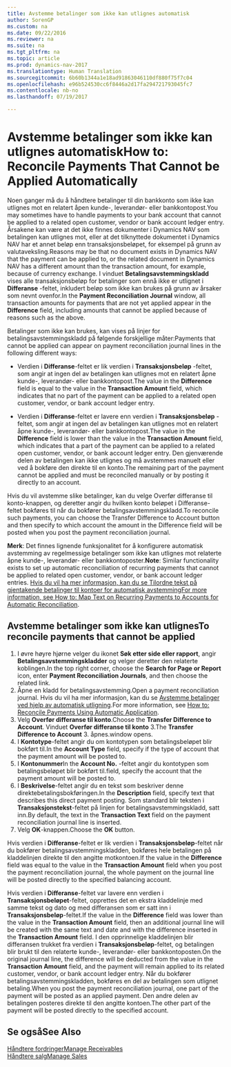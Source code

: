 ```yaml
---
title: Avstemme betalinger som ikke kan utlignes automatisk
author: SorenGP
ms.custom: na
ms.date: 09/22/2016
ms.reviewer: na
ms.suite: na
ms.tgt_pltfrm: na
ms.topic: article
ms.prod: dynamics-nav-2017
ms.translationtype: Human Translation
ms.sourcegitcommit: 6b60b1344a1e18ad91863046110df880f75f7c04
ms.openlocfilehash: e96b524530cc6f8446a2d17fa294721793045fc7
ms.contentlocale: nb-no
ms.lasthandoff: 07/19/2017

---
```


# <a name="how-to-reconcile-payments-that-cannot-be-applied-automatically"></a><span data-ttu-id="5bf93-102">Avstemme betalinger som ikke kan utlignes automatisk</span><span class="sxs-lookup"><span data-stu-id="5bf93-102">How to: Reconcile Payments That Cannot be Applied Automatically</span></span>
<span data-ttu-id="5bf93-103">Noen ganger må du å håndtere betalinger til din bankkonto som ikke kan utlignes mot en relatert åpen kunde-, leverandør- eller bankkontopost.</span><span class="sxs-lookup"><span data-stu-id="5bf93-103">You may sometimes have to handle payments to your bank account that cannot be applied to a related open customer, vendor or bank account ledger entry.</span></span> <span data-ttu-id="5bf93-104">Årsakene kan være at det ikke finnes dokumenter i Dynamics NAV som betalingen kan utlignes mot, eller at det tilknyttede dokumentet i Dynamics NAV har et annet beløp enn transaksjonsbeløpet, for eksempel på grunn av valutaveksling.</span><span class="sxs-lookup"><span data-stu-id="5bf93-104">Reasons may be that no document exists in Dynamics NAV that the payment can be applied to, or the related document in Dynamics NAV has a different amount than the transaction amount, for example, because of currency exchange.</span></span> <span data-ttu-id="5bf93-105">I vinduet **Betalingsavstemmingskladd** vises alle transaksjonsbeløp for betalinger som ennå ikke er utlignet i **Differanse** -feltet, inkludert beløp som ikke kan brukes på grunn av årsaker som nevnt ovenfor.</span><span class="sxs-lookup"><span data-stu-id="5bf93-105">In the **Payment Reconciliation Journal** window, all transaction amounts for payments that are not yet applied appear in the **Difference** field, including amounts that cannot be applied because of reasons such as the above.</span></span>

<span data-ttu-id="5bf93-106">Betalinger som ikke kan brukes, kan vises på linjer for betalingsavstemmingskladd på følgende forskjellige måter:</span><span class="sxs-lookup"><span data-stu-id="5bf93-106">Payments that cannot be applied can appear on payment reconciliation journal lines in the following different ways:</span></span>

- <span data-ttu-id="5bf93-107">Verdien i **Differanse**-feltet er lik verdien i **Transaksjonsbeløp** -feltet, som angir at ingen del av betalingen kan utlignes mot en relatert åpne kunde-, leverandør- eller bankkontopost.</span><span class="sxs-lookup"><span data-stu-id="5bf93-107">The value in the **Difference** field is equal to the value in the **Transaction Amount** field, which indicates that no part of the payment can be applied to a related open customer, vendor, or bank account ledger entry.</span></span>

- <span data-ttu-id="5bf93-108">Verdien i **Differanse**-feltet er lavere enn verdien i **Transaksjonsbeløp** -feltet, som angir at ingen del av betalingen kan utlignes mot en relatert åpne kunde-, leverandør- eller bankkontopost.</span><span class="sxs-lookup"><span data-stu-id="5bf93-108">The value in the **Difference** field is lower than the value in the **Transaction Amount** field, which indicates that a part of the payment can be applied to a related open customer, vendor, or bank account ledger entry.</span></span> <span data-ttu-id="5bf93-109">Den gjenværende delen av betalingen kan ikke utlignes og må avstemmes manuelt eller ved å bokføre den direkte til en konto.</span><span class="sxs-lookup"><span data-stu-id="5bf93-109">The remaining part of the payment cannot be applied and must be reconciled manually or by posting it directly to an account.</span></span>

<span data-ttu-id="5bf93-110">Hvis du vil avstemme slike betalinger, kan du velge Overfør differanse til konto-knappen, og deretter angir du hvilken konto beløpet i Differanse-feltet bokføres til når du bokfører betalingsavstemmingskladd.</span><span class="sxs-lookup"><span data-stu-id="5bf93-110">To reconcile such payments, you can choose the Transfer Difference to Account button and then specify to which account the amount in the Difference field will be posted when you post the payment reconciliation journal.</span></span>

<span data-ttu-id="5bf93-111">**Merk**: Det finnes lignende funksjonalitet for å konfigurere automatisk avstemming av regelmessige betalinger som ikke kan utlignes mot relaterte åpne kunde-, leverandør- eller bankkontoposter.</span><span class="sxs-lookup"><span data-stu-id="5bf93-111">**Note**: Similar functionality exists to set up automatic reconciliation of recurring payments that cannot be applied to related open customer, vendor, or bank account ledger entries.</span></span> <span data-ttu-id="5bf93-112">[Hvis du vil ha mer informasjon, kan du se Tilordne tekst på gjentakende betalinger til kontoer for automatisk avstemming](receivables-how-map-text-recurring-payments-accounts-auto-reconcilliation.md)</span><span class="sxs-lookup"><span data-stu-id="5bf93-112">[For more information, see How to: Map Text on Recurring Payments to Accounts for Automatic Reconciliation](receivables-how-map-text-recurring-payments-accounts-auto-reconcilliation.md).</span></span>

## <a name="to-reconcile-payments-that-cannot-be-applied"></a><span data-ttu-id="5bf93-113">Avstemme betalinger som ikke kan utlignes</span><span class="sxs-lookup"><span data-stu-id="5bf93-113">To reconcile payments that cannot be applied</span></span>
1. <span data-ttu-id="5bf93-114">I øvre høyre hjørne velger du ikonet **Søk etter side eller rapport**, angir **Betalingsavstemmingskladder** og velger deretter den relaterte koblingen.</span><span class="sxs-lookup"><span data-stu-id="5bf93-114">In the top right corner, choose the **Search for Page or Report** icon, enter **Payment Reconciliation Journals**, and then choose the related link.</span></span>
2. <span data-ttu-id="5bf93-115">Åpne en kladd for betalingsavstemming.</span><span class="sxs-lookup"><span data-stu-id="5bf93-115">Open a payment reconciliation journal.</span></span> <span data-ttu-id="5bf93-116">Hvis du vil ha mer informasjon, kan du se [Avstemme betalinger ved hjelp av automatisk utligning](receivables-how-reconcile-payments-auto-application.md).</span><span class="sxs-lookup"><span data-stu-id="5bf93-116">For more information, see [How to: Reconcile Payments Using Automatic Application](receivables-how-reconcile-payments-auto-application.md).</span></span>
3. <span data-ttu-id="5bf93-117">Velg **Overfør differanse til konto**.</span><span class="sxs-lookup"><span data-stu-id="5bf93-117">Choose the **Transfer Difference to Account**.</span></span> <span data-ttu-id="5bf93-118">Vinduet **Overfør differanse til konto** 3.</span><span class="sxs-lookup"><span data-stu-id="5bf93-118">The **Transfer Difference to Account** 3.</span></span> <span data-ttu-id="5bf93-119">åpnes.</span><span class="sxs-lookup"><span data-stu-id="5bf93-119">window opens.</span></span>
4. <span data-ttu-id="5bf93-120">I **Kontotype**-feltet angir du om kontotypen som betalingsbeløpet blir bokført til.</span><span class="sxs-lookup"><span data-stu-id="5bf93-120">In the **Account Type** field, specify if the type of account that the payment amount will be posted to.</span></span>
5. <span data-ttu-id="5bf93-121">I **Kontonummer**</span><span class="sxs-lookup"><span data-stu-id="5bf93-121">In the **Account No.**</span></span> <span data-ttu-id="5bf93-122">-feltet angir du kontotypen som betalingsbeløpet blir bokført til.</span><span class="sxs-lookup"><span data-stu-id="5bf93-122">field, specify the account that the payment amount will be posted to.</span></span>
6. <span data-ttu-id="5bf93-123">I **Beskrivelse**-feltet angir du en tekst som beskriver denne direktebetalingsbokføringen.</span><span class="sxs-lookup"><span data-stu-id="5bf93-123">In the **Description** field, specify text that describes this direct payment posting.</span></span> <span data-ttu-id="5bf93-124">Som standard blir teksten i **Transaksjonstekst**-feltet på linjen for betalingsavstemmingskladd, satt inn.</span><span class="sxs-lookup"><span data-stu-id="5bf93-124">By default, the text in the **Transaction Text** field on the payment reconciliation journal line is inserted.</span></span>
7. <span data-ttu-id="5bf93-125">Velg **OK**-knappen.</span><span class="sxs-lookup"><span data-stu-id="5bf93-125">Choose the **OK** button.</span></span>

<span data-ttu-id="5bf93-126">Hvis verdien i **Differanse**-feltet er lik verdien i **Transaksjonsbeløp**-feltet når du bokfører betalingsavstemmingskladden, bokføres hele betalingen på kladdelinjen direkte til den angitte motkontoen.</span><span class="sxs-lookup"><span data-stu-id="5bf93-126">If the value in the **Difference** field was equal to the value in the **Transaction Amount** field when you post the payment reconciliation journal, the whole payment on the journal line will be posted directly to the specified balancing account.</span></span>

<span data-ttu-id="5bf93-127">Hvis verdien i **Differanse**-feltet var lavere enn verdien i **Transaksjonsbeløpet**-feltet, opprettes det en ekstra kladdelinje med samme tekst og dato og med differansen som er satt inn i **Transaksjonsbeløp**-feltet.</span><span class="sxs-lookup"><span data-stu-id="5bf93-127">If the value in the **Difference** field was lower than the value in the **Transaction Amount** field, then an additional journal line will be created with the same text and date and with the difference inserted in the **Transaction Amount** field.</span></span> <span data-ttu-id="5bf93-128">I den opprinnelige kladdelinjen blir differansen trukket fra verdien i **Transaksjonsbeløp**-feltet, og betalingen blir brukt til den relaterte kunde-, leverandør- eller bankkontoposten.</span><span class="sxs-lookup"><span data-stu-id="5bf93-128">On the original journal line, the difference will be deducted from the value in the **Transaction Amount** field, and the payment will remain applied to its related customer, vendor, or bank account ledger entry.</span></span> <span data-ttu-id="5bf93-129">Når du bokfører betalingsavstemmingskladden, bokføres en del av betalingen som utlignet betaling.</span><span class="sxs-lookup"><span data-stu-id="5bf93-129">When you post the payment reconciliation journal, one part of the payment will be posted as an applied payment.</span></span> <span data-ttu-id="5bf93-130">Den andre delen av betalingen posteres direkte til den angitte kontoen.</span><span class="sxs-lookup"><span data-stu-id="5bf93-130">The other part of the payment will be posted directly to the specified account.</span></span>

## <a name="see-also"></a><span data-ttu-id="5bf93-131">Se også</span><span class="sxs-lookup"><span data-stu-id="5bf93-131">See Also</span></span>
[<span data-ttu-id="5bf93-132">Håndtere fordringer</span><span class="sxs-lookup"><span data-stu-id="5bf93-132">Manage Receivables</span></span>](receivables-manage-receivables.md)  
[<span data-ttu-id="5bf93-133">Håndtere salg</span><span class="sxs-lookup"><span data-stu-id="5bf93-133">Manage Sales</span></span>](sales-manage-sales.md)

